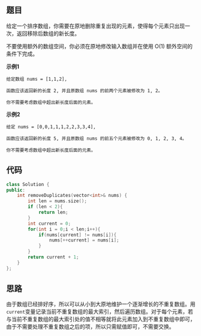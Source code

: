## 题目
给定一个排序数组，你需要在原地删除重复出现的元素，使得每个元素只出现一次，返回移除后数组的新长度。

不要使用额外的数组空间，你必须在原地修改输入数组并在使用 O(1) 额外空间的条件下完成。

**示例1**
```
给定数组 nums = [1,1,2], 

函数应该返回新的长度 2, 并且原数组 nums 的前两个元素被修改为 1, 2。 

你不需要考虑数组中超出新长度后面的元素。
```

**示例2**
```
给定 nums = [0,0,1,1,1,2,2,3,3,4],

函数应该返回新的长度 5, 并且原数组 nums 的前五个元素被修改为 0, 1, 2, 3, 4。

你不需要考虑数组中超出新长度后面的元素。
```

## 代码
```C++
class Solution {
public:
	int removeDuplicates(vector<int>& nums) {
        int len = nums.size();
        if (len < 2){
            return len;
        }
        int current = 0;
        for(int i = 0;i < len;i++){
            if(nums[current] != nums[i]){
                nums[++current] = nums[i];
            }
        }
        return current + 1;
	}
};
```
## 思路

由于数组已经排好序，所以可以从小到大原地维护一个逐渐增长的不重复数组。用`current`变量记录当前不重复数组的最大索引，然后遍历数组。对于每个元素，若与当前不重复数组的最大索引处的值不相等就将此元素加入到不重复数组中即可，由于不需要处理不重复数组之后的项，所以只需赋值即可，不需要交换。

